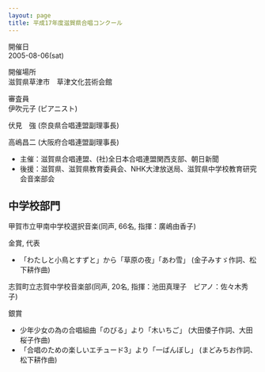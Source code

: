 ```yaml
---
layout: page
title: 平成17年度滋賀県合唱コンクール
---
```

開催日  
2005-08-06(sat)

開催場所  
滋賀県草津市　草津文化芸術会館

審査員  
伊吹元子 (ピアニスト)

伏見　強 (奈良県合唱連盟副理事長)

高嶋昌二 (大阪府合唱連盟副理事長)

-   主催：滋賀県合唱連盟、(社)全日本合唱連盟関西支部、朝日新聞
-   後援：滋賀県、滋賀県教育委員会、NHK大津放送局、滋賀県中学校教育研究会音楽部会

中学校部門
----------

<span class="choir-name">甲賀市立甲南中学校選択音楽</span>(同声, 66名, 指揮：廣嶋由香子)

金賞, 代表

-   「わたしと小鳥とすずと」から「草原の夜」「あわ雪」 (金子みすゞ作詞、松下耕作曲)

<span class="choir-name">志賀町立志賀中学校音楽部</span>(同声, 20名, 指揮：池田真理子　ピアノ：佐々木秀子)

銀賞

-   少年少女の為の合唱組曲「のびる」より「木いちご」 (大田倭子作詞、大田桜子作曲)
-   「合唱のための楽しいエチュード3」より「一ばんぼし」 (まどみちお作詞、松下耕作曲)
